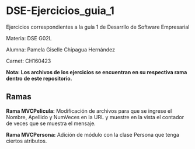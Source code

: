 # DSE-Ejercicios_guia_1
Ejercicios correspondientes a la guía 1 de Desarrllo de Software Empresarial

Materia: DSE G02L

Alumna: Pamela Giselle Chipagua Hernández

Carnet: CH160423

**Nota: Los archivos de los ejercicios se encuentran en su respectiva rama dentro de este repositorio.**

## Ramas

**Rama MVCPelicula:** Modificación de archivos para que se ingrese el Nombre, Apellido y NumVeces en la URL y muestre en la vista el contador de veces que se muestra el mensaje.

**Rama MVCPersona:** 
Adición de módulo con la clase Persona que tenga ciertos atributos.
